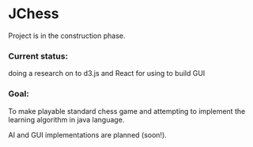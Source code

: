 # JChess

Project is in the construction phase.

### Current status: 
doing a research on to d3.js and React for using to build GUI

### Goal: 
To make playable standard chess game and attempting to implement the learning algorithm in java language.

AI and GUI implementations are planned (soon!).
